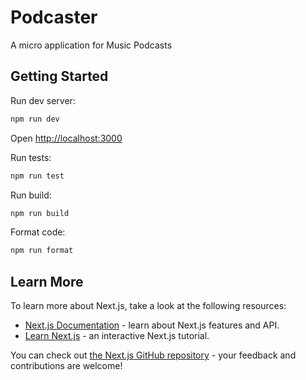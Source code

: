 # Podcaster

A micro application for Music Podcasts

## Getting Started

Run dev server:

```bash
npm run dev
```

Open [http://localhost:3000](http://localhost:3000)

Run tests:

```bash
npm run test
```

Run build:

```bash
npm run build
```

Format code:

```bash
npm run format
```

## Learn More

To learn more about Next.js, take a look at the following resources:

- [Next.js Documentation](https://nextjs.org/docs) - learn about Next.js features and API.
- [Learn Next.js](https://nextjs.org/learn) - an interactive Next.js tutorial.

You can check out [the Next.js GitHub repository](https://github.com/vercel/next.js/) - your feedback and contributions are welcome!
